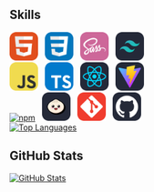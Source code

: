 ## Skills

<div>
    <div>
        <a href="https://developer.mozilla.org/ru/docs/Web/HTML" target="_blank" rel="noreferrer" style="margin-right: 8px;"><img src="https://github.com/tandpfun/skill-icons/blob/main/icons/HTML.svg" width="50" height="50" alt="HTML" /></a>
        <a href="https://developer.mozilla.org/en-US/docs/Web/CSS" target="_blank" rel="noreferrer" style="margin-right: 8px;"><img src="https://github.com/tandpfun/skill-icons/blob/main/icons/CSS.svg" width="50" height="50" alt="CSS" /></a>
        <a href="https://sass-lang.com/" target="_blank" rel="noreferrer" style="margin-right: 8px;"><img src="https://github.com/tandpfun/skill-icons/blob/main/icons/Sass.svg" width="50" height="50" alt="SASS" /></a>
        <a href="https://tailwindcss.com/" target="_blank" rel="noreferrer" style="margin-right: 8px;"><img src="https://github.com/tandpfun/skill-icons/blob/main/icons/TailwindCSS-Dark.svg" width="50" height="50" alt="TailwindCSS" /></a>
    </div>
    <div>
        <a href="https://developer.mozilla.org/en-US/docs/Web/JavaScript" target="_blank" rel="noreferrer" style="margin-right: 8px;"><img src="https://github.com/tandpfun/skill-icons/blob/main/icons/JavaScript.svg" width="50" height="50" alt="JavaScript" /></a>
        <a href="https://www.typescriptlang.org/" target="_blank" rel="noreferrer" style="margin-right: 8px;"><img src="https://github.com/tandpfun/skill-icons/blob/main/icons/TypeScript.svg" width="50" height="50" alt="TypeScript" /></a>
        <a href="https://react.dev/" target="_blank" rel="noreferrer" style="margin-right: 8px;"><img src="https://github.com/tandpfun/skill-icons/blob/main/icons/React-Dark.svg" width="50" height="50" alt="React" /></a>
        <a href="https://vite.dev/" target="_blank" rel="noreferrer" style="margin-right: 8px;"><img src="https://github.com/tandpfun/skill-icons/blob/main/icons/Vite-Dark.svg" width="50" height="50" alt="Vite" /></a>
    </div>
    <div>
        <a href="https://www.npmjs.com/" target="_blank" rel="noreferrer" style="margin-right: 8px;"><img src="https://github.com/tandpfun/skill-icons/blob/main/icons/Npm-Dark.svg" width="50" height="50" alt="npm" /></a>
        <a href="https://bun.com/docs" target="_blank" rel="noreferrer" style="margin-right: 8px;"><img src="https://github.com/tandpfun/skill-icons/blob/main/icons/Bun-Dark.svg" width="50" height="50" alt="Bun" /></a>
        <a href="https://git-scm.com/" target="_blank" rel="noreferrer" style="margin-right: 8px;"><img src="https://github.com/tandpfun/skill-icons/blob/main/icons/Git.svg" width="50" height="50" alt="Git" /></a>
        <a href="https://github.com/" target="_blank" rel="noreferrer" style="margin-right: 8px;"><img src="https://github.com/tandpfun/skill-icons/blob/main/icons/Github-Dark.svg" width="50" height="50" alt="GitHub" /></a>
    </div>
</div>

<a href="https://github.com/K1butsujiMuzan">
  <img 
    src="https://github-readme-stats.vercel.app/api/top-langs/?username=K1butsujiMuzan&layout=donut&theme=radical&hide_border=true&langs_count=8&card_width=400&custom_title=Most%20Used%20Languages"
    alt="Top Languages"
  />
</a>

## GitHub Stats

<a href="https://github.com/K1butsujiMuzan">
    <img src="https://github-readme-stats.vercel.app/api?username=K1butsujiMuzan&show_icons=true&theme=radical&hide_border=true" alt="GitHub Stats" />
</a>
